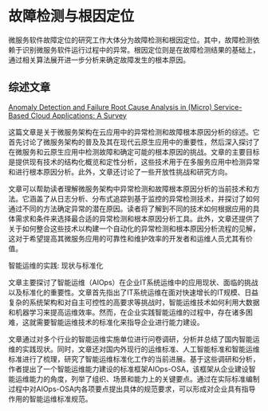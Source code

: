 # 故障检测与根因定位

微服务软件故障定位的研究工作大体分为故障检测和根因定位。其中，故障检测依赖于识别微服务软件运行过程中的异常。根因定位则是在故障检测结果的基础上，通过相关算法展开进一步分析来确定故障发生的根本原因。

## 综述文章

<!-- 请你找到其论文的链接，使用[]()处理 -->

[Anomaly Detection and Failure Root Cause Analysis in (Micro) Service-Based Cloud Applications: A Survey](https://arxiv.org/pdf/2105.12378)

这篇文章是关于微服务架构在云应用中的异常检测和故障根本原因分析的综述。它首先讨论了微服务架构的普及及其在现代云原生应用中的重要性，然后深入探讨了在微服务和云原生应用中检测故障和确定可能的根本原因的挑战。文章的主要目标是提供现有技术的结构化概览和定性分析，这些技术用于在多服务应用中检测异常和进行根本原因分析。此外，文章还讨论了一些开放性挑战和研究方向。

文章可以帮助读者理解微服务架构中异常检测和故障根本原因分析的当前技术和方法。它涵盖了从日志分析、分布式追踪到基于监控的异常检测技术，并探讨了如何通过不同的方法确定异常的潜在原因。读者将了解到不同的技术如何根据应用的具体需求和条件来选择最合适的异常检测和根本原因分析工具。此外，文章还提供了关于如何整合这些技术以构建一个自动化的异常检测和根本原因分析流程的见解，这对于希望提高其微服务应用的可靠性和维护效率的开发者和运维人员尤其有价值。

智能运维的实践: 现状与标准化

文章主要探讨了智能运维（AIOps）在企业IT系统运维中的应用现状、面临的挑战以及标准化的重要性。文章首先指出了IT系统运维在面对快速增长的IT规模、日益复杂的系统架构和对自主可控性的高要求等挑战时，智能运维技术如何利用大数据和机器学习来提高运维效率。然而，在企业实践智能运维的过程中，存在诸多困难，这就需要智能运维技术的标准化来指导企业进行能力建设。

文章通过对多个行业的智能运维实施单位进行问卷调研，分析并总结了国内智能运维的实践现状。同时，文章还对国内外现行的运维标准、人工智能标准和智能运维标准进行了梳理，研究了智能运维标准化工作的当前进展。基于这些调研和分析，作者提出了一个智能运维能力建设的标准框架AIOps-OSA，该框架从企业建设智能运维能力的角度，列举了组织、场景和能力上的关键要点。通过在实际标准编制过程中对AIOps-OSA内各项要点提出具体的规范要求，可以形成对企业具有指导作用的智能运维标准规范。


